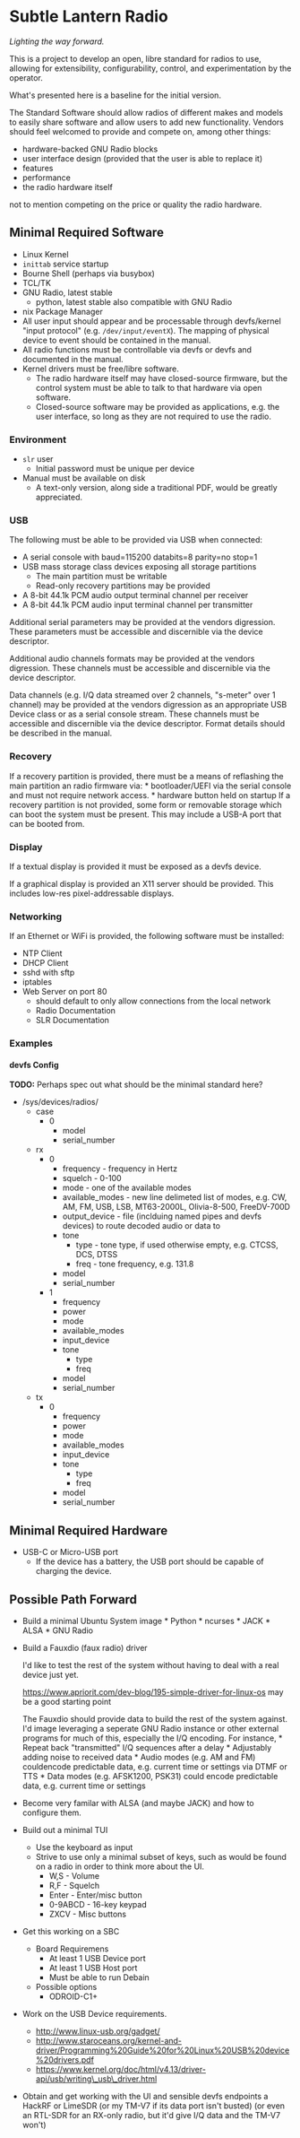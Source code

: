 # Subtle Lantern Radio

_Lighting the way forward._

This is a project to develop an open, libre standard for radios to use,
allowing for extensibility, configurability, control, and
experimentation by the operator.

What's presented here is a baseline for the initial version.


The Standard Software should allow radios of different makes and models
to easily share software and allow users to add new functionality.
Vendors should feel welcomed to provide and compete on, among other
things:

* hardware-backed GNU Radio blocks
* user interface design (provided that the user is able to replace it)
* features
* performance
* the radio hardware itself

not to mention competing on the price or quality the radio hardware.

## Minimal Required Software

* Linux Kernel
* `inittab` service startup
* Bourne Shell (perhaps via busybox)
* TCL/TK
* GNU Radio, latest stable
    * python, latest stable also compatible with GNU Radio
* nix Package Manager
* All user input should appear and be processable through devfs/kernel "input
  protocol" (e.g. `/dev/input/eventX`). The mapping of physical device to event
  should be contained in the manual.
* All radio functions must be controllable via devfs or devfs and
  documented in the manual.
* Kernel drivers must be free/libre software.
    * The radio hardware itself may have closed-source firmware, but the
      control system must be able to talk to that hardware via open
      software.
    * Closed-source software may be provided as applications, e.g. the user
      interface, so long as they are not required to use the radio.

### Environment

* `slr` user
    * Initial password must be unique per device
* Manual must be available on disk
    * A text-only version, along side a traditional PDF, would be greatly
     appreciated.

### USB

The following must be able to be provided via USB when connected:

* A serial console with baud=115200 databits=8 parity=no stop=1
* USB mass storage class devices exposing all storage partitions
   * The main partition must be writable
   * Read-only recovery partitions may be provided
* A 8-bit 44.1k PCM audio output terminal channel per receiver
* A 8-bit 44.1k PCM audio input terminal channel per transmitter

Additional serial parameters may be provided at the vendors digression.
These parameters must be accessible and discernible via the device
descriptor.

Additional audio channels formats may be provided at the vendors
digression. These channels must be accessible and discernible via the
device descriptor.

Data channels (e.g. I/Q data streamed over 2 channels, "s-meter" over 1
channel) may be provided at the vendors digression as an appropriate USB
Device class or as a serial console stream. These channels must be
accessible and discernible via the device descriptor. Format details
should be described in the manual.

### Recovery

If a recovery partition is provided, there must be a means of
reflashing the main partition an radio firmware via:
    * bootloader/UEFI via the serial console and must not require network access.
    * hardware button held on startup
If a recovery partition is not provided, some form or removable storage
which can boot the system must be present. This may include a USB-A port
that can be booted from.

### Display

If a textual display is provided it must be exposed as a devfs device. 

If a graphical display is provided an X11 server should be provided.
This includes low-res pixel-addressable displays.

### Networking

If an Ethernet or WiFi is provided, the following software must be
installed:

* NTP Client
* DHCP Client
* sshd with sftp
* iptables
* Web Server on port 80
    * should default to only allow connections from the local network
    * Radio Documentation
    * SLR Documentation

### Examples

#### devfs Config

**TODO:** Perhaps spec out what should be the minimal standard here?

* /sys/devices/radios/
   * case
       * 0
          * model
          * serial_number
   * rx
       * 0
          * frequency - frequency in Hertz
          * squelch - 0-100
          * mode - one of the available modes
          * available_modes - new line delimeted list of modes, e.g. CW,
            AM, FM, USB, LSB, MT63-2000L, Olivia-8-500, FreeDV-700D
          * output_device - file (inclduing named pipes and devfs
            devices) to route decoded audio or data to
          * tone
              * type - tone type, if used otherwise empty, e.g. CTCSS, DCS, DTSS
              * freq - tone frequency, e.g. 131.8
          * model
          * serial_number
       * 1
          * frequency
          * power
          * mode
          * available_modes
          * input_device
          * tone
              * type
              * freq
          * model
          * serial_number
   * tx
       * 0
          * frequency
          * power
          * mode
          * available_modes
          * input_device
          * tone
              * type
              * freq
          * model
          * serial_number
  
## Minimal Required Hardware

* USB-C or Micro-USB port
   * If the device has a battery, the USB port should be capable of
     charging the device.

## Possible Path Forward

* Build a minimal Ubuntu System image
      * Python
      * ncurses
      * JACK
        * ALSA
      * GNU Radio

* Build a Fauxdio (faux radio) driver

  I'd like to test the rest of the system without having to deal with a
  real device just yet.

  https://www.apriorit.com/dev-blog/195-simple-driver-for-linux-os may
  be a good starting point

  The Fauxdio should provide data to build the rest of the system
  against. I'd image leveraging a seperate GNU Radio instance or other
  external programs for much of this, especially the I/Q encoding. For
  instance,
      * Repeat back "transmitted" I/Q sequences after a delay
      * Adjustably adding noise to received data
      * Audio modes (e.g. AM and FM) couldencode predictable data, e.g.
        current time or settings via DTMF or TTS
      * Data modes (e.g. AFSK1200, PSK31) could encode predictable data,
        e.g. current time or settings

* Become very familar with ALSA (and maybe JACK) and how to configure
  them.

* Build out a minimal TUI 
    * Use the keyboard as input
    * Strive to use only a minimal subset of keys, such as would be
      found on a radio in order to think more about the UI.
        * W,S - Volume
        * R,F - Squelch
        * Enter - Enter/misc button
        * 0-9ABCD - 16-key keypad
        * ZXCV - Misc buttons

* Get this working on a SBC
    * Board Requiremens
        * At least 1 USB Device port
        * At least 1 USB Host port
        * Must be able to run Debain
    * Possible options
        * ODROID-C1+

* Work on the USB Device requirements.
    * http://www.linux-usb.org/gadget/
    * http://www.staroceans.org/kernel-and-driver/Programming%20Guide%20for%20Linux%20USB%20device%20drivers.pdf
    * https://www.kernel.org/doc/html/v4.13/driver-api/usb/writing\_usb\_driver.html

* Obtain and get working with the UI and sensible devfs endpoints a
  HackRF or LimeSDR (or my TM-V7 if its data port isn't busted) (or even
  an RTL-SDR for an RX-only radio, but it'd give I/Q data and the TM-V7
  won't)
